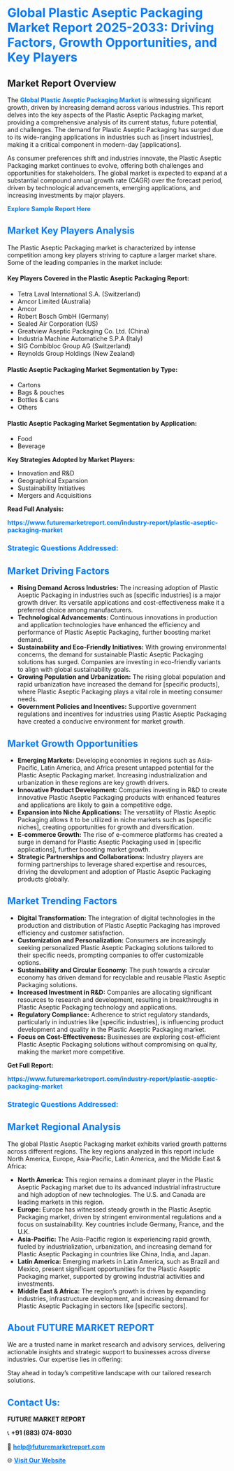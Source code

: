 <h1 style="color: #007BFF;">Global Plastic Aseptic Packaging Market Report 2025-2033: Driving Factors, Growth Opportunities, and Key Players</h1>

<section id="overview">
<h2>Market Report Overview</h2>
<p>The <a href="https://www.futuremarketreport.com/industry-report/plastic-aseptic-packaging-market" style="color: #007BFF; text-decoration: none;"><strong>Global Plastic Aseptic Packaging Market</strong></a> is witnessing significant growth, driven by increasing demand across various industries. This report delves into the key aspects of the Plastic Aseptic Packaging market, providing a comprehensive analysis of its current status, future potential, and challenges. The demand for Plastic Aseptic Packaging has surged due to its wide-ranging applications in industries such as [insert industries], making it a critical component in modern-day [applications].</p>
<p>As consumer preferences shift and industries innovate, the Plastic Aseptic Packaging market continues to evolve, offering both challenges and opportunities for stakeholders. The global market is expected to expand at a substantial compound annual growth rate (CAGR) over the forecast period, driven by technological advancements, emerging applications, and increasing investments by major players.</p>
</section>

<section id="overview">
<p><a href="https://www.futuremarketreport.com/request-sample/reportId=54629" style="color: #007BFF; text-decoration: none;"><strong>Explore Sample Report Here</strong></a></p>
</section>

<section id="key-players">
<h2 style="color: #007BFF;">Market Key Players Analysis</h2>
<p>The Plastic Aseptic Packaging market is characterized by intense competition among key players striving to capture a larger market share. Some of the leading companies in the market include:</p>
<h4>Key Players Covered in the Plastic Aseptic Packaging Report:</h4>
<ul><li>Tetra Laval International S.A. (Switzerland)</li><li>Amcor Limited (Australia)</li><li>Amcor</li><li>Robert Bosch GmbH (Germany)</li><li>Sealed Air Corporation (US)</li><li>Greatview Aseptic Packaging Co. Ltd. (China)</li><li>Industria Machine Automatiche S.P.A (Italy)</li><li>SIG Combibloc Group AG (Switzerland)</li><li>Reynolds Group Holdings (New Zealand)</li></ul>
<h4>Plastic Aseptic Packaging Market Segmentation by Type:</h4>
<ul><li>Cartons</li><li>Bags &amp; pouches</li><li>Bottles &amp; cans</li><li>Others</li></ul>

<h4>Plastic Aseptic Packaging Market Segmentation by Application:</h4>
<ul><li>Food</li><li>Beverage</li></ul>
<p><strong>Key Strategies Adopted by Market Players:</strong></p>
<ul>
<li>Innovation and R&D</li>
<li>Geographical Expansion</li>
<li>Sustainability Initiatives</li>
<li>Mergers and Acquisitions</li>
</ul>
</section>

<section>
<p><strong>Read Full Analysis: </strong></p><a href="https://www.futuremarketreport.com/industry-report/plastic-aseptic-packaging-market" style="color: #007BFF; text-decoration: none;"><strong>https://www.futuremarketreport.com/industry-report/plastic-aseptic-packaging-market</strong></a>
<h3 style="color: #007BFF;">Strategic Questions Addressed:</h3>
</section>

<section id="driving-factors">
<h2 style="color: #007BFF;">Market Driving Factors</h2>
<ul>
<li><strong>Rising Demand Across Industries:</strong> The increasing adoption of Plastic Aseptic Packaging in industries such as [specific industries] is a major growth driver. Its versatile applications and cost-effectiveness make it a preferred choice among manufacturers.</li>
<li><strong>Technological Advancements:</strong> Continuous innovations in production and application technologies have enhanced the efficiency and performance of Plastic Aseptic Packaging, further boosting market demand.</li>
<li><strong>Sustainability and Eco-Friendly Initiatives:</strong> With growing environmental concerns, the demand for sustainable Plastic Aseptic Packaging solutions has surged. Companies are investing in eco-friendly variants to align with global sustainability goals.</li>
<li><strong>Growing Population and Urbanization:</strong> The rising global population and rapid urbanization have increased the demand for [specific products], where Plastic Aseptic Packaging plays a vital role in meeting consumer needs.</li>
<li><strong>Government Policies and Incentives:</strong> Supportive government regulations and incentives for industries using Plastic Aseptic Packaging have created a conducive environment for market growth.</li>
</ul>
</section>

<section id="growth-opportunities">
<h2 style="color: #007BFF;">Market Growth Opportunities</h2>
<ul>
<li><strong>Emerging Markets:</strong> Developing economies in regions such as Asia-Pacific, Latin America, and Africa present untapped potential for the Plastic Aseptic Packaging market. Increasing industrialization and urbanization in these regions are key growth drivers.</li>
<li><strong>Innovative Product Development:</strong> Companies investing in R&D to create innovative Plastic Aseptic Packaging products with enhanced features and applications are likely to gain a competitive edge.</li>
<li><strong>Expansion into Niche Applications:</strong> The versatility of Plastic Aseptic Packaging allows it to be utilized in niche markets such as [specific niches], creating opportunities for growth and diversification.</li>
<li><strong>E-commerce Growth:</strong> The rise of e-commerce platforms has created a surge in demand for Plastic Aseptic Packaging used in [specific applications], further boosting market growth.</li>
<li><strong>Strategic Partnerships and Collaborations:</strong> Industry players are forming partnerships to leverage shared expertise and resources, driving the development and adoption of Plastic Aseptic Packaging products globally.</li>
</ul>
</section>

<section id="trending-factors">
<h2 style="color: #007BFF;">Market Trending Factors</h2>
<ul>
<li><strong>Digital Transformation:</strong> The integration of digital technologies in the production and distribution of Plastic Aseptic Packaging has improved efficiency and customer satisfaction.</li>
<li><strong>Customization and Personalization:</strong> Consumers are increasingly seeking personalized Plastic Aseptic Packaging solutions tailored to their specific needs, prompting companies to offer customizable options.</li>
<li><strong>Sustainability and Circular Economy:</strong> The push towards a circular economy has driven demand for recyclable and reusable Plastic Aseptic Packaging solutions.</li>
<li><strong>Increased Investment in R&D:</strong> Companies are allocating significant resources to research and development, resulting in breakthroughs in Plastic Aseptic Packaging technology and applications.</li>
<li><strong>Regulatory Compliance:</strong> Adherence to strict regulatory standards, particularly in industries like [specific industries], is influencing product development and quality in the Plastic Aseptic Packaging market.</li>
<li><strong>Focus on Cost-Effectiveness:</strong> Businesses are exploring cost-efficient Plastic Aseptic Packaging solutions without compromising on quality, making the market more competitive.</li>
</ul>
</section>

<section>
<p><strong>Get Full Report: </strong></p><a href="https://www.futuremarketreport.com/industry-report/plastic-aseptic-packaging-market" style="color: #007BFF; text-decoration: none;"><strong>https://www.futuremarketreport.com/industry-report/plastic-aseptic-packaging-market</strong></a>
<h3 style="color: #007BFF;">Strategic Questions Addressed:</h3>
</section>


<section id="regional-analysis">
<h2 style="color: #007BFF;">Market Regional Analysis</h2>
<p>The global Plastic Aseptic Packaging market exhibits varied growth patterns across different regions. The key regions analyzed in this report include North America, Europe, Asia-Pacific, Latin America, and the Middle East & Africa:</p>
<ul>
<li><strong>North America:</strong> This region remains a dominant player in the Plastic Aseptic Packaging market due to its advanced industrial infrastructure and high adoption of new technologies. The U.S. and Canada are leading markets in this region.</li>
<li><strong>Europe:</strong> Europe has witnessed steady growth in the Plastic Aseptic Packaging market, driven by stringent environmental regulations and a focus on sustainability. Key countries include Germany, France, and the U.K.</li>
<li><strong>Asia-Pacific:</strong> The Asia-Pacific region is experiencing rapid growth, fueled by industrialization, urbanization, and increasing demand for Plastic Aseptic Packaging in countries like China, India, and Japan.</li>
<li><strong>Latin America:</strong> Emerging markets in Latin America, such as Brazil and Mexico, present significant opportunities for the Plastic Aseptic Packaging market, supported by growing industrial activities and investments.</li>
<li><strong>Middle East & Africa:</strong> The region’s growth is driven by expanding industries, infrastructure development, and increasing demand for Plastic Aseptic Packaging in sectors like [specific sectors].</li>
</ul>
</section>

<footer>
<h2 style="color: #007BFF;">About FUTURE MARKET REPORT</h2>
<p>We are a trusted name in market research and advisory services, delivering actionable insights and strategic support to businesses across diverse industries. Our expertise lies in offering:</p>

<p>Stay ahead in today’s competitive landscape with our tailored research solutions.</p>

<h2 style="color: #007BFF;">Contact Us:</h2>
<p><strong>FUTURE MARKET REPORT</strong></p>
<p>📞 <strong>+91 (883) 074-8030</strong></p>
<p>📧 <strong><a href="mailto:help@futuremarketreport.com" style="color: #007BFF;">help@futuremarketreport.com</a></strong></p>
<p>🌐 <strong><a href="https://www.futuremarketreport.com/" style="color: #007BFF;">Visit Our Website</a></strong></p>
</footer>